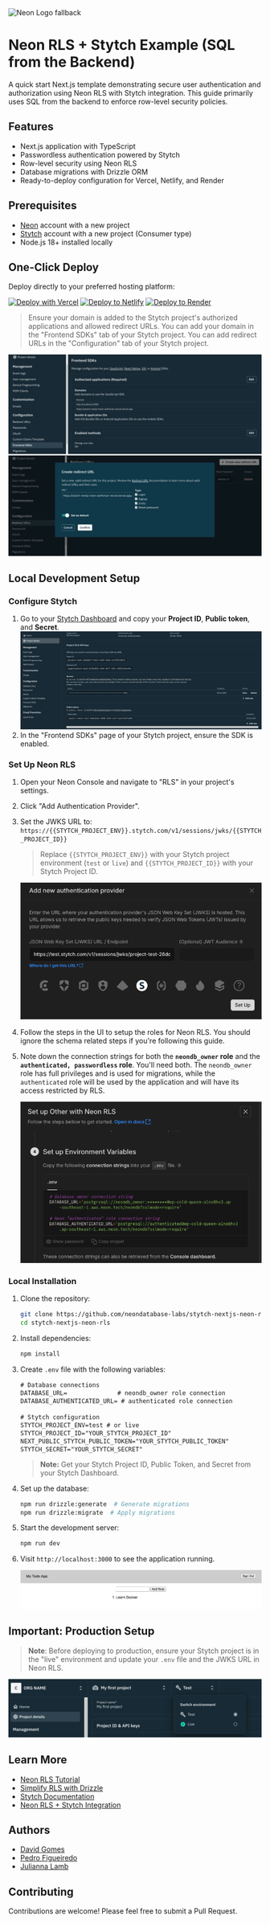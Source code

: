 <picture>
  <source media="(prefers-color-scheme: dark)" srcset="https://neon.com/brand/neon-logo-dark-color.svg">
  <source media="(prefers-color-scheme: light)" srcset="https://neon.com/brand/neon-logo-light-color.svg">
  <img width="250px" alt="Neon Logo fallback" src="https://neon.com/brand/neon-logo-dark-color.svg">
</picture>

# Neon RLS + Stytch Example (SQL from the Backend)

A quick start Next.js template demonstrating secure user authentication and authorization using Neon RLS with Stytch integration. This guide primarily uses SQL from the backend to enforce row-level security policies.

## Features

- Next.js application with TypeScript
- Passwordless authentication powered by Stytch
- Row-level security using Neon RLS
- Database migrations with Drizzle ORM
- Ready-to-deploy configuration for Vercel, Netlify, and Render

## Prerequisites

- [Neon](https://neon.tech) account with a new project
- [Stytch](https://stytch.com) account with a new project (Consumer type)
- Node.js 18+ installed locally

## One-Click Deploy

Deploy directly to your preferred hosting platform:

[![Deploy with Vercel](https://vercel.com/button)](https://vercel.com/new/clone?repository-url=https://github.com/neondatabase-labs/stytch-nextjs-neon-rls&env=DATABASE_URL,DATABASE_AUTHENTICATED_URL,STYTCH_PROJECT_ENV,STYTCH_PROJECT_ID,NEXT_PUBLIC_STYTCH_PUBLIC_TOKEN,STYTCH_SECRET&project-name=stytch-nextjs-neon-rls&repository-name=stytch-nextjs-neon-rls)
[![Deploy to Netlify](https://www.netlify.com/img/deploy/button.svg)](https://app.netlify.com/start/deploy?repository=https://github.com/neondatabase-labs/stytch-nextjs-neon-rls)
[![Deploy to Render](https://render.com/images/deploy-to-render-button.svg)](https://render.com/deploy?repo=https://github.com/neondatabase-labs/stytch-nextjs-neon-rls)

> Ensure your domain is added to the Stytch project's authorized applications and allowed redirect URLs. You can add your domain in the "Frontend SDKs" tab of your Stytch project. You can add redirect URLs in the "Configuration" tab of your Stytch project.

   ![Add Domain in Stytch Authorized applications](/images/stytch-add-domain-authorized-applications.png)
   ![Add Redirect URL in Stytch Configuration](/images/stytch-add-redirect-url.png)

## Local Development Setup

### Configure Stytch

1. Go to your [Stytch Dashboard](https://stytch.com/dashboard/api-keys) and copy your **Project ID**, **Public token**, and **Secret**.
   ![Stytch Dashboard](/images/stytch-dashboard.png)
2. In the "Frontend SDKs" page of your Stytch project, ensure the SDK is enabled.

### Set Up Neon RLS

1. Open your Neon Console and navigate to "RLS" in your project's settings.
2. Click "Add Authentication Provider".
3. Set the JWKS URL to: `https://{{STYTCH_PROJECT_ENV}}.stytch.com/v1/sessions/jwks/{{STYTCH_PROJECT_ID}}`

   > Replace `{{STYTCH_PROJECT_ENV}}` with your Stytch project environment (`test` or `live`) and `{{STYTCH_PROJECT_ID}}` with your Stytch Project ID.

   ![Neon RLS](/images/neon-rls-jwks.png)

4. Follow the steps in the UI to setup the roles for Neon RLS. You should ignore the schema related steps if you're following this guide.
5. Note down the connection strings for both the **`neondb_owner` role** and the **`authenticated, passwordless` role**. You'll need both. The `neondb_owner` role has full privileges and is used for migrations, while the `authenticated` role will be used by the application and will have its access restricted by RLS.
   
   ![Neon RLS Connection Strings](/images/neon-rls-env-values.png)

### Local Installation

1. Clone the repository:

   ```bash
   git clone https://github.com/neondatabase-labs/stytch-nextjs-neon-rls
   cd stytch-nextjs-neon-rls
   ```

2. Install dependencies:

   ```bash
   npm install
   ```

3. Create `.env` file with the following variables:

   ```env
   # Database connections
   DATABASE_URL=              # neondb_owner role connection
   DATABASE_AUTHENTICATED_URL= # authenticated role connection

   # Stytch configuration
   STYTCH_PROJECT_ENV=test # or live
   STYTCH_PROJECT_ID="YOUR_STYTCH_PROJECT_ID"
   NEXT_PUBLIC_STYTCH_PUBLIC_TOKEN="YOUR_STYTCH_PUBLIC_TOKEN"
   STYTCH_SECRET="YOUR_STYTCH_SECRET"
   ```

   > **Note:** Get your Stytch Project ID, Public Token, and Secret from your Stytch Dashboard.

4. Set up the database:

   ```bash
   npm run drizzle:generate  # Generate migrations
   npm run drizzle:migrate  # Apply migrations
   ```

5. Start the development server:

   ```bash
   npm run dev
   ```

6. Visit `http://localhost:3000` to see the application running.

   ![Demo todo app](/images/todo-app.png)

## Important: Production Setup

   > **Note**: Before deploying to production, ensure your Stytch project is in the "live" environment and update your `.env` file and the JWKS URL in Neon RLS.

   ![Stytch Live Environment](/images/stytch-live-environment.png)

## Learn More

- [Neon RLS Tutorial](https://neon.tech/docs/guides/neon-rls-tutorial)
- [Simplify RLS with Drizzle](https://neon.tech/docs/guides/neon-rls-drizzle)
- [Stytch Documentation](https://stytch.com/docs)
- [Neon RLS + Stytch Integration](https://neon.tech/docs/guides/neon-rls-stytch)

## Authors

- [David Gomes](https://github.com/davidgomes)
- [Pedro Figueiredo](https://github.com/pffigueiredo)
- [Julianna Lamb](https://github.com/julianna-stytch)

## Contributing

Contributions are welcome! Please feel free to submit a Pull Request.
